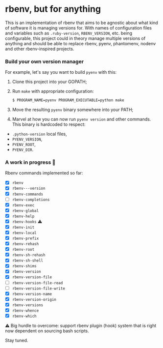 # rbenv, but for anything

This is an implementation of rbenv that aims to be agnostic about what kind of
software it is managing versions for. With names of configuration files and
variables such as `.ruby-version`, `RBENV_VERSION`, etc. being configurable,
this project could in theory manage multiple versions of anything and should be
able to replace rbenv, pyenv, phantomenv, nodenv and other rbenv-inspired projects.

### Build your own version manager

For example, let's say you want to build `pyenv` with this:

1. Clone this project into your GOPATH;

2. Run `make` with appropriate configuration:

    ```sh
    $ PROGRAM_NAME=pyenv PROGRAM_EXECUTABLE=python make
    ```

3. Move the resulting `pyenv` binary somewhere into your PATH;

4. Marvel at how you can now run `pyenv version` and other commands. This binary
   is hardcoded to respect:

  * `.python-version` local files,
  * `PYENV_VERSION`,
  * `PYENV_ROOT`,
  * `PYENV_DIR`.

### A work in progress :construction:

Rbenv commands implemented so far:

- [x] `rbenv`
- [x] `rbenv---version`
- [x] `rbenv-commands`
- [ ] `rbenv-completions`
- [x] `rbenv-exec`
- [x] `rbenv-global`
- [x] `rbenv-help`
- [x] `rbenv-hooks` :warning:
- [x] `rbenv-init`
- [x] `rbenv-local`
- [x] `rbenv-prefix`
- [x] `rbenv-rehash`
- [x] `rbenv-root`
- [x] `rbenv-sh-rehash`
- [x] `rbenv-sh-shell`
- [x] `rbenv-shims`
- [x] `rbenv-version`
- [x] `rbenv-version-file`
- [ ] `rbenv-version-file-read`
- [ ] `rbenv-version-file-write`
- [x] `rbenv-version-name`
- [x] `rbenv-version-origin`
- [x] `rbenv-versions`
- [x] `rbenv-whence`
- [x] `rbenv-which`

:warning: Big hurdle to overcome: support rbenv plugin (hook) system that is
right now dependent on sourcing bash scripts.

Stay tuned.
